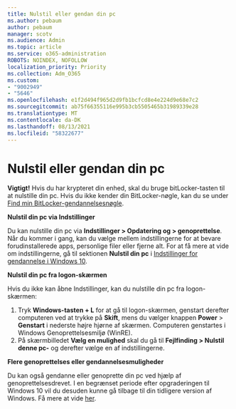 ```yaml
---
title: Nulstil eller gendan din pc
ms.author: pebaum
author: pebaum
manager: scotv
ms.audience: Admin
ms.topic: article
ms.service: o365-administration
ROBOTS: NOINDEX, NOFOLLOW
localization_priority: Priority
ms.collection: Adm_O365
ms.custom:
- "9002949"
- "5646"
ms.openlocfilehash: e1f2d494f965d2d9fb1bcfcd8e4e224d9e68e7c2
ms.sourcegitcommit: ab75f66355116e995b3cb5505465b31989339e28
ms.translationtype: MT
ms.contentlocale: da-DK
ms.lasthandoff: 08/13/2021
ms.locfileid: "58322677"
---
```

# <a name="reset-or-recover-your-pc"></a>Nulstil eller gendan din pc

**Vigtigt!** Hvis du har krypteret din enhed, skal du bruge bitLocker-tasten til at nulstille din pc. Hvis du ikke kender din BitLocker-nøgle, kan du se under [Find min BitLocker-gendannelsesnøgle](https://support.microsoft.com/help/4026181/windows-10-find-my-bitlocker-recovery-key).

**Nulstil din pc via Indstillinger**

Du kan nulstille din pc via **Indstillinger > Opdatering og > genoprettelse**. Når du kommer i gang, kan du vælge mellem indstillingerne for at bevare forudinstallerede apps, personlige filer eller fjerne alt. For at få mere at vide om indstillingerne, gå til sektionen **Nulstil din pc** i [Indstillinger for gendannelse i Windows 10](https://support.microsoft.com/help/12415/windows-10-recovery-options).

**Nulstil din pc fra logon-skærmen**

Hvis du ikke kan åbne Indstillinger, kan du nulstille din pc fra logon-skærmen:

1. Tryk **Windows-tasten + L** for at gå til logon-skærmen, genstart derefter computeren ved at trykke på **Skift**, mens du vælger knappen **Power** > **Genstart** i nederste højre hjørne af skærmen. Computeren genstartes i Windows Genoprettelsesmiljø (WinRE).
2. På skærmbilledet **Vælg en mulighed** skal du gå til **Fejlfinding > Nulstil denne pc-** og derefter vælge en af indstillingerne.

**Flere genoprettelses eller gendannelsesmuligheder**

Du kan også gendanne eller genoprette din pc ved hjælp af genoprettelsesdrevet. I en begrænset periode efter opgraderingen til Windows 10 vil du desuden kunne gå tilbage til din tidligere version af Windows. Få mere at vide [her](https://support.microsoft.com/help/12415/windows-10-recovery-options).
